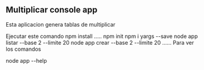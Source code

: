 ## Multiplicar console app

Esta aplicacion genera tablas de multiplicar

Ejecutar este comando
npm install
.....
npm init
npm i yargs --save
node app listar --base 2 --limite 20
node app crear --base 2 --limite 20
......
Para ver los comandos

node app --help